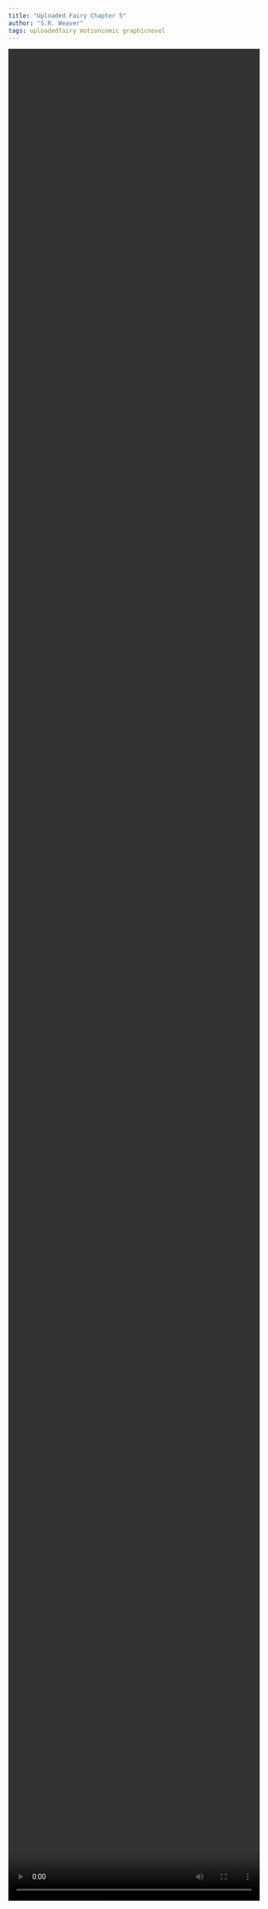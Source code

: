 ```yaml
---
title: "Uploaded Fairy Chapter 5"
author: "S.R. Weaver"
tags: uploadedfairy motioncomic graphicnovel
---
```

<video width="100%" height="95%" controls>
  <source src="https://lwflouisa.github.io/UploadedFairy/MotionComicGallery/Chapter6BloodOfTheFather/UploadedFairyChapterFiveBloodOfTheFather.mp4" type="video/mp4">
</video>

